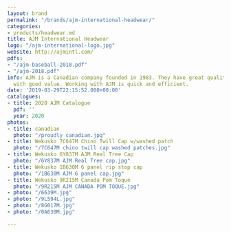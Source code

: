 ```yaml
---
layout: brand
permalink: "/brands/ajm-international-headwear/"
categories:
- products/headwear.md
title: AJM International Headwear
logo: "/ajm-international-logo.jpg"
website: http://ajmintl.com/
pdfs:
- "/ajm-baseball-2018.pdf"
- "/ajm-2018.pdf"
info: AJM is a Canadian company founded in 1983. They have great quality headwear
  with good value. Working with AJM is quick and efficient.
date: '2019-03-29T22:15:52.000+00:00'
catalogues:
- title: 2020 AJM Catalogue
  pdf: ''
  year: 2020
photos:
- title: canadian
  photo: "/proudly canadian.jpg"
- title: Wekusko 7C647M Chino Twill Cap w/washed patch
  photo: "/7C647M chino twill cap washed patches.jpg"
- title: Wekusko 6Y837M AJM Real Tree Cap
  photo: "/6Y837M AJM Real Tree cap.jpg"
- title: Wekusko 1B630M 6 panel rip stop cap
  photo: "/1B630M AJM 6 panel cap.jpg"
- title: Wekusko 9R215M Canada Pom Toque
  photo: "/9R215M AJM CANADA POM TOQUE.jpg"
- photo: "/6639M.jpg"
- photo: "/9L594L.jpg"
- photo: "/8G017M.jpg"
- photo: "/0A630M.jpg"

---
```

